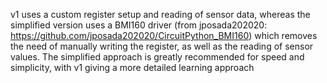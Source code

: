 v1 uses a custom register setup and reading of sensor data, whereas the simplified version uses a BMI160 driver (from jposada202020: https://github.com/jposada202020/CircuitPython_BMI160) which removes the need of manually writing the register, as well as the reading of sensor values.
The simplified approach is greatly recommended for speed and simplicity, with v1 giving a more detailed learning approach
